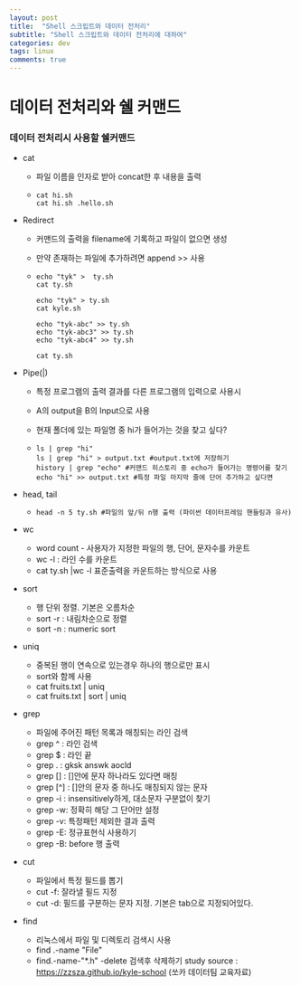 ```yaml
---
layout: post
title:  "Shell 스크립트와 데이터 전처리"
subtitle: "Shell 스크립트와 데이터 전처리에 대하여"
categories: dev
tags: linux
comments: true
---
```

# 데이터 전처리와 쉘 커맨드

### 데이터 전처리시 사용할 쉘커맨드
- cat

  - 파일 이름을 인자로 받아 concat한 후 내용을 출력

  - ```shell
    cat hi.sh
    cat hi.sh .hello.sh
    ```

- Redirect

  - 커맨드의 출력을 filename에 기록하고 파일이 없으면 생성

  - 만약 존재하는 파일에 추가하려면 append >> 사용

  - ``` shell
    echo "tyk" >  ty.sh
    cat ty.sh
    
    echo "tyk" > ty.sh
    cat kyle.sh
    
    echo "tyk-abc" >> ty.sh
    echo "tyk-abc3" >> ty.sh
    echo "tyk-abc4" >> ty.sh
    
    cat ty.sh
    ```

    

- Pipe(|)

  - 특정 프로그램의 출력 결과를 다른 프로그램의 입력으로 사용시

  - A의 output을 B의 Input으로 사용

  - 현재 폴더에 있는 파일명 중 hi가 들어가는 것을 찾고 싶다?

  - ```shell
    ls | grep "hi"
    ls | grep "hi" > output.txt #output.txt에 저장하기
    history | grep "echo" #커맨드 히스토리 중 echo가 들어가는 명령어를 찾기
    echo "hi" >> output.txt #특정 파일 마지막 줄에 단어 추가하고 싶다면
    ```

- head, tail

  - ```
    head -n 5 ty.sh #파일의 앞/뒤 n행 출력 (파이썬 데이터프레임 핸들링과 유사)
    ```

- wc

  - word count - 사용자가 지정한 파일의 행, 단어, 문자수를 카운트
  - wc -l   : 라인 수를 카운트
  - cat ty.sh |wc -l    표준출력을 카운트하는 방식으로 사용

- sort

  - 행 단위 정렬. 기본은 오름차순
  - sort -r : 내림차순으로 정렬
  - sort -n : numeric sort

- uniq

  - 중복된 행이 연속으로 있는경우 하나의 행으로만 표시
  - sort와 함께 사용
  - cat fruits.txt | uniq
  - cat fruits.txt | sort | uniq 

- grep

  - 파일에 주어진 패턴 목록과 매칭되는 라인 검색
  - grep ^ : 라인 검색
  - grep $ : 라인 끝
  - grep . : gksk answk aocld
  - grep [] : []안에 문자 하나라도 있다면 매칭
  - grep [^] : []안의 문자 중 하나도 매칭되지 않는 문자
  - grep -i : insensitively하게, 대소문자 구분없이 찾기
  - grep -w: 정확히 해당 그 단어만 설정
  - grep -v: 특정패턴 제외한 결과 출력
  - grep -E: 정규표현식 사용하기
  - grep -B: before 행 출력

- cut

  - 파일에서 특정 필드를 뽑기
  - cut -f: 잘라낼 필드 지정
  - cut -d: 필드를 구분하는 문자 지정. 기본은 tab으로 지정되어있다.

- find

  - 리눅스에서 파일 및 디렉토리 검색시 사용
  - find .-name "File"
  - find.-name-"*.h" -delete   검색후 삭제하기
study source : https://zzsza.github.io/kyle-school (쏘카 데이터팀 교육자료)
